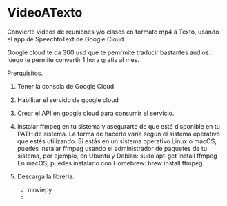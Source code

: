 # VideoATexto
Convierte videos de reuniones y/o  clases  en formato mp4  a Texto, usando el app de SpeechtoText de Google Cloud. 

Google cloud te da 300 usd que te pemrmite traducir bastantes audios. luego te permite convertir 1 hora gratis al mes.

Prerquisitos.

1. Tener la consola de Google Cloud
2. Habilitar el servido de google cloud
3. Crear el API en google cloud para consumir el servicio.
4.  instalar ffmpeg en tu sistema y asegurarte de que esté disponible en tu PATH de sistema. La forma de hacerlo varía según el sistema operativo que estés utilizando.
Si estás en un sistema operativo Linux o macOS, puedes instalar ffmpeg usando el administrador de paquetes de tu sistema, por ejemplo, en
Ubuntu y Debian:
  sudo apt-get install ffmpeg
En macOS, puedes instalarlo con Homebrew:
  brew install ffmpeg

5. Descarga la libreria: 
    * moviepy
    * 
